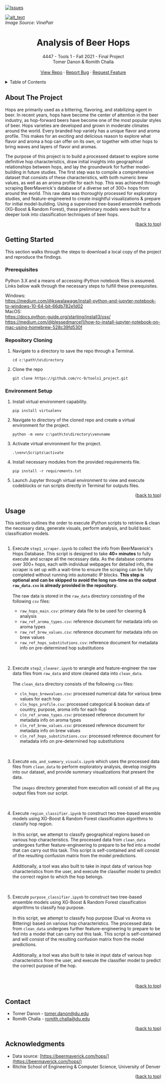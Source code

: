 [![Issues][issues-shield]][issues-url]

[![alt_text](https://vinepair.com/wp-content/uploads/2015/08/hops-and-beer-social.jpg)](https://vinepair.com/wp-content/uploads/2015/08/hops-and-beer-social.jpg)
<br/>*Image Source: VinePair*
<br />
<!---
<div align="center">
  <a href="https://github.com/rc-9/tools1_project">
    <img src="beerhops.png" alt="Logo" width="80" height="45">
  </a>
-->



<h1 align="center">Analysis of Beer Hops</h1>
  <p align="center">
    4447 - Tools 1 - Fall 2021 - Final Project
    <br />
    Tomer Danon & Romith Challa
    <br />
    <br />
    <a href="https://github.com/rc-9/tools1_project">View Repo</a>
    ·
    <a href="https://github.com/rc-9/tools1_project/issues">Report Bug</a>
    ·
    <a href="https://github.com/rc-9/tools1_project/issues">Request Feature</a>
  </p>
</div>



<!-- TABLE OF CONTENTS -->
<details>
  <summary>Table of Contents</summary>
  <ol>
    <li>
      <a href="#about-the-project">About The Project</a>
    <li>
      <a href="#getting-started">Getting Started</a>
      <ul>
        <li><a>Prerequisite Installations</a></li>
        <li><a>Repository Cloning</a></li>
        <li><a>Environment Setup</a></li>
      </ul>
    </li>
    <li><a href="#usage">Usage</a></li>
      <ul>
        <li><a>Scraper</a></li>
        <li><a>Cleaner</a></li>
        <li><a>EDA</a></li>
        <li><a>Classifier</a></li>
        <li><a>Analyzer</a></li>
      </ul>
    <li><a href="#contact">Contact</a></li>
    <li><a href="#acknowledgments">Acknowledgments</a></li>
  </ol>
</details>



## About The Project

Hops are primarily used as a bittering, flavoring, and stabilizing agent in beer. 
In recent years, hops have become the center of attention in the beer industry, as hop-forward beers have become one of the most popular styles of beer. 
Hops varieties are developed and grown in moderate climates around the world. 
Every branded hop variety has a unique flavor and aroma profile. 
This makes for an exciting and delicious reason to explore what flavor and aroma a hop can offer on its own, or together with other hops to bring waves and layers of flavor and aromas. 

The purpose of this project is to build a processed dataset to explore some definitive hop characteristics, draw initial insights into geographical relationships between hops, and lay the groundwork for further model-building in future studies. 
The first step was to compile a comprehensive dataset that consists of these characteristics, with both numeric brew values, as well as an aroma profile for each hop.
This was achieved through scraping BeerMaverick's database of a diverse set of 300+ hops from around the world. 
This raw data was thoroughly processed for exploratory studies, and feature-engineered to create insightful visualizations & prepare for initial model-building.
Using a supervised tree-based ensemble methods (XG-Boost & Random Forest), these preliminary models were built for a deeper look into classification techniques of beer hops.


<p align="right">(<a href="#top">back to top</a>)</p>



## Getting Started

This section walks through the steps to download a local copy of the project and reproduce the findings.

### Prerequisites

Python 3.X and a means of accessing iPython notebook files is assumed. Links below walk through the necessary steps to fulfill these prerequisites.

Windows:
<br/>
https://medium.com/@kswalawage/install-python-and-jupyter-notebook-to-windows-10-64-bit-66db782e1d02
<br/>
MacOS:
<br/>
https://docs.python-guide.org/starting/install3/osx/
<br/>
https://medium.com/@blessedmarcel1/how-to-install-jupyter-notebook-on-mac-using-homebrew-528c39fd530f

### Repository Cloning

1. Navigate to a directory to save the repo through a Terminal.
   ```
   cd c:\path\to\directory
   ```
2. Clone the repo
   ```
   git clone https://github.com/rc-9/tools1_project.git
   ```
   
### Environment Setup

1. Install virtual environment capability.
    ```
    pip install virtualenv
    ```
2. Navigate to directory of the cloned repo and create a virtual environment for the project.
    ``` 
    python -m venv c:\path\to\directory\venvname
    ```
3. Activate virtual environment for the project.
    ``` 
    .\venv\Scripts\activate
    ```
4. Install necessary modules from the provided requirements file.
    ``` 
    pip install -r requirements.txt
    ```
5. Launch Jupyter through virtual environment to view and execute codeblocks or run scripts directly in Terminal for outputs files.

<p align="right">(<a href="#top">back to top</a>)</p>


## Usage

This section outlines the order to execute iPython scripts to retrieve & clean the necessary data, generate visuals, perform analysis, and build basic classification models.
<br/> <br/>

1. Execute ```step1_scraper.ipynb``` to collect the info from BeerMaverick's Hops Database.
This script is designed to take **40+ minutes** to fully execute and scrape all the necessary data. 
As the database contains over 300+ hops, each with individual webpages for detailed info, the scraper is set up with a wait-time to ensure the scraping can be fully completed without running into automatic IP blocks. 
**This step is optional and can be skipped to avoid the long run-time as the output ```raw_data.csv``` is already provided in the repository.**
<br/> <br/>
The raw data is stored in the ```raw_data``` directory consisting of the following ```csv``` files:
    - ```raw_hops_main.csv```: primary data file to be used for cleaning & analysis
    - ```raw_ref_aroma_types.csv```: reference document for metadata info on aroma types
    - ```raw_ref_brew_values.csv```: reference document for metadata info on brew values
    - ```raw_ref_hops_substitutions.csv```: reference document for metadata info on pre-determined hop substitutions
<br/> <br/> <br/>

2. Execute ```step2_cleaner.ipynb``` to wrangle and feature-engineer the raw data files from ```raw_data``` and store cleaned data into ```clean_data```.
<br/> <br/>
The ```clean_data``` directory consists of the following ```csv``` files:
    - ```cln_hops_brewvalues.csv```: processed numerical data for various brew values for each hop
    - ```cln_hops_profile.csv```: processed categorical & boolean data of country, purpose, aroma info for each hop
    - ```cln_ref_aroma_types.csv```: processed reference document for metadata info on aroma types
    - ```cln_ref_brew_values.csv```: processed reference document for metadata info on brew values
    - ```cln_ref_hops_substitutions.csv```: processed reference document for metadata info on pre-determined hop substitutions
<br/> <br/> <br/>

3. Execute ```eda_and_summary_visuals.ipynb``` which uses the processed data files from ```clean_data``` to perform exploratory analysis, develop insights into our dataset, and provide summary visualizations that present the data.
<br/> <br/>
The ```images``` directory generated from execution will consist of all the ```png``` output files from our script.
<br/> <br/> <br/>

4. Execute ```region_classifier.ipynb``` to construct two tree-based ensemble models using XG-Boost & Random Forest classification algorithms to classify hop region.
<br/> <br/>
In this script, we attempt to classify geographical regions based on various hop characteristics.
The processed data from ```clean_data``` undergoes further feature-engineering to prepare to be fed into a model that can carry out this task. This script is self-contained and will consist of the resulting confusion matrix from the model predictions.
<br/><br/>
Additionally, a tool was also built to take in input data of various hop characteristics from the user, and execute the classifier model to predict the correct region to which the hop belongs.
<br/> <br/> <br/>

5. Execute ```purpose_classifier.ipynb``` to construct two tree-based ensemble models using XG-Boost & Random Forest classification algorithms to classify hop purpose.
<br/> <br/>
In this script, we attempt to classify hop purpose (Dual vs Aroma vs Bittering) based on various hop characteristics.
The processed data from ```clean_data``` undergoes further feature-engineering to prepare to be fed into a model that can carry out this task. This script is self-contained and will consist of the resulting confusion matrix from the model predictions.
<br/><br/>
Additionally, a tool was also built to take in input data of various hop characteristics from the user, and execute the classifier model to predict the correct purpose of the hop.
<br/> <br/> <br/>


<p align="right">(<a href="#top">back to top</a>)</p>



<!-- CONTACT -->
## Contact

* Tomer Danon - [tomer.danon@du.edu](tomer.danon@du.edu)
* Romith Challa - [romith.challa@du.edu](romith.challa@du.edu)

<p align="right">(<a href="#top">back to top</a>)</p>


## Acknowledgments

* Data source: [https://beermaverick.com/hops/](https://beermaverick.com/hops/)
* Ritchie School of Engineering & Computer Science, University of Denver

<p align="right">(<a href="#top">back to top</a>)</p>





<!-- MARKDOWN LINKS & IMAGES -->
[issues-shield]: https://img.shields.io/github/issues/rc-9/tools1_project.svg?style=for-the-badge
[issues-url]: https://github.com/rc-9/tools1_project/issues















